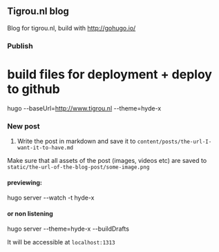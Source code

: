## Tigrou.nl blog
Blog for tigrou.nl, build with http://gohugo.io/

### Publish
# build files for deployment + deploy to github
hugo --baseUrl=http://www.tigrou.nl --theme=hyde-x

### New post

1. Write the post in markdown and save it to `content/posts/the-url-I-want-it-to-have.md`

Make sure that all assets of the post (images, videos etc) are saved to `static/the-url-of-the-blog-post/some-image.png`

#### previewing:
hugo server --watch -t hyde-x
#### or non listening
hugo server --theme=hyde-x --buildDrafts

It will be accessible at `localhost:1313`
